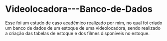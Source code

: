 # Videolocadora---Banco-de-Dados
Esse foi um estudo de caso acadêmico realizado por mim, no qual foi criado um banco de dados de um estoque de uma videolocadora, sendo realizado a criação das tabelas de estoque e dos filmes disponíveis no estoque. 
